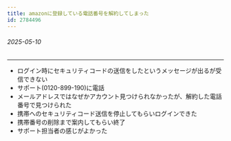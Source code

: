 ```yaml
---
title: amazonに登録している電話番号を解約してしまった
id: 2784496
---
```

###### 2025-05-10

---

- ログイン時にセキュリティコードの送信をしたというメッセージが出るが受信できない
- サポート(0120-899-190)に電話
- メールアドレスではなぜかアカウント見つけられなかったが、解約した電話番号で見つけられた
- 携帯へのセキュリティコード送信を停止してもらいログインできた
- 携帯番号の削除まで案内してもらい終了
- サポート担当者の感じがよかった
